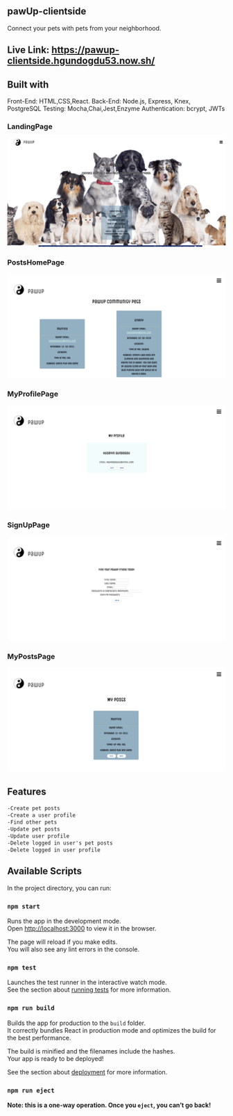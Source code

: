 ## pawUp-clientside
Connect your pets with pets from your neighborhood.

## Live Link: https://pawup-clientside.hgundogdu53.now.sh/

## Built with
Front-End:
HTML,CSS,React.
Back-End:
Node.js, Express, Knex, PostgreSQL
Testing: Mocha,Chai,Jest,Enzyme
Authentication: bcrypt, JWTs

### LandingPage
![LandingPage](./src/images/LandingPage.png)

### PostsHomePage
![AllpostsPage](./src/images/AllPostsPage.png)

### MyProfilePage
![MyProfilePage](./src/images/MyProfilePage.png)

### SignUpPage
![SignUpPage](./src/images/SignupPage.png)

### MyPostsPage
![MyPostsPage](./src/images/MyPostsPage.png)


## Features
    -Create pet posts
    -Create a user profile
    -Find other pets
    -Update pet posts
    -Update user profile
    -Delete logged in user's pet posts
    -Delete logged in user profile

## Available Scripts

In the project directory, you can run:

### `npm start`

Runs the app in the development mode.<br />
Open [http://localhost:3000](http://localhost:3000) to view it in the browser.

The page will reload if you make edits.<br />
You will also see any lint errors in the console.

### `npm test`

Launches the test runner in the interactive watch mode.<br />
See the section about [running tests](https://facebook.github.io/create-react-app/docs/running-tests) for more information.

### `npm run build`

Builds the app for production to the `build` folder.<br />
It correctly bundles React in production mode and optimizes the build for the best performance.

The build is minified and the filenames include the hashes.<br />
Your app is ready to be deployed!

See the section about [deployment](https://facebook.github.io/create-react-app/docs/deployment) for more information.

### `npm run eject`

**Note: this is a one-way operation. Once you `eject`, you can’t go back!**



